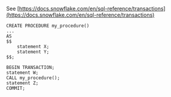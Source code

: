 See [https://docs.snowflake.com/en/sql-reference/transactions](https://docs.snowflake.com/en/sql-reference/transactions)
```
CREATE PROCEDURE my_procedure()
...
AS
$$
    statement X;
    statement Y;
$$;

BEGIN TRANSACTION;
statement W;
CALL my_procedure();
statement Z;
COMMIT;
```
